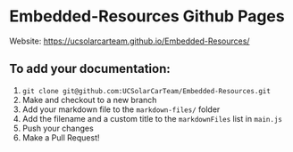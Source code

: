 # Embedded-Resources Github Pages
Website: https://ucsolarcarteam.github.io/Embedded-Resources/

## To add your documentation:
1. ```git clone git@github.com:UCSolarCarTeam/Embedded-Resources.git```
2. Make and checkout to a new branch
3. Add your markdown file to the `markdown-files/` folder
4. Add the filename and a custom title to the `markdownFiles` list in `main.js`
5. Push your changes
6. Make a Pull Request!
